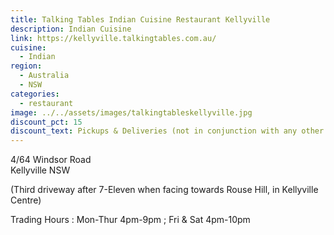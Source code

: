 ```yaml
---
title: Talking Tables Indian Cuisine Restaurant Kellyville
description: Indian Cuisine
link: https://kellyville.talkingtables.com.au/
cuisine:
  - Indian
region:
  - Australia
  - NSW
categories:
  - restaurant
image: ../../assets/images/talkingtableskellyville.jpg
discount_pct: 15
discount_text: Pickups & Deliveries (not in conjunction with any other offer)
---
```


4/64 Windsor Road  
Kellyville NSW

(Third driveway after 7-Eleven when facing towards Rouse Hill, in Kellyville Centre)

Trading Hours : Mon-Thur 4pm-9pm ; Fri & Sat 4pm-10pm
